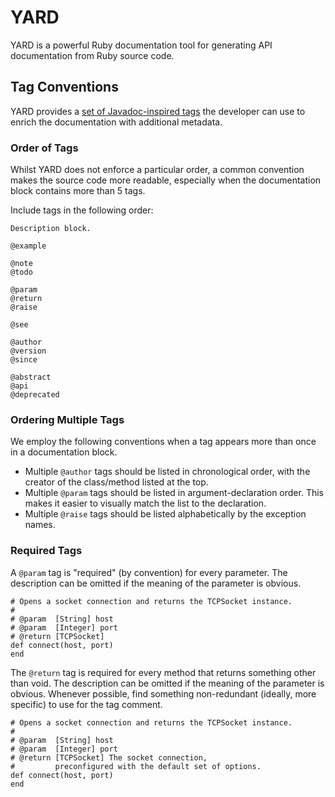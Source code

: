 # YARD

YARD is a powerful Ruby documentation tool for generating API documentation from Ruby source code.

## Tag Conventions

YARD provides a [set of Javadoc-inspired tags](http://rubydoc.info/docs/yard/file/docs/Tags.md) the developer can use to enrich the documentation with additional 
metadata.

### Order of Tags

Whilst YARD does not enforce a particular order, a common convention makes the source code more readable, especially when the documentation block contains more than 5 tags.

Include tags in the following order:

    Description block.

    @example

    @note
    @todo

    @param
    @return
    @raise

    @see

    @author
    @version
    @since

    @abstract
    @api
    @deprecated


### Ordering Multiple Tags

We employ the following conventions when a tag appears more than once in a documentation block.

* Multiple `@author` tags should be listed in chronological order, with the creator of the class/method listed at the top.
* Multiple `@param` tags should be listed in argument-declaration order. This makes it easier to visually match the list to the declaration.
* Multiple `@raise` tags should be listed alphabetically by the exception names.  

### Required Tags 

A `@param` tag is "required" (by convention) for every parameter. The description can be omitted if the meaning of the parameter is obvious.

    # Opens a socket connection and returns the TCPSocket instance.
    #
    # @param  [String] host
    # @param  [Integer] port
    # @return [TCPSocket]
    def connect(host, port)
    end

The `@return` tag is required for every method that returns something other than void. The description can be omitted if the meaning of the parameter is obvious. Whenever possible, find something non-redundant (ideally, more specific) to use for the tag comment.

    # Opens a socket connection and returns the TCPSocket instance.
    #
    # @param  [String] host
    # @param  [Integer] port
    # @return [TCPSocket] The socket connection,
    #         preconfigured with the default set of options.
    def connect(host, port)
    end

